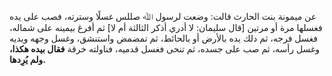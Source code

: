 عن ميمونة بنت الحارث قالت: وضعت لرسول ﷲ صللس غسلًا وسترته، فصب على يده فغسلها مرة أو مرتين [قال سليمان: لا أدري أذكر الثالثة أم لا] ثم أفرغ بيمينه على شماله، فغسل فرجه، ثم دلك يده بالأرض أو بالحائط، ثم تمضمض واستنشق، وغسل وجهه ويديه وغسل رأسه، ثم صب على جسده، ثم تنحى فغسل قدميه، فناولته خرقة **فقال بيده هكذا، ولم يُرِدها.**